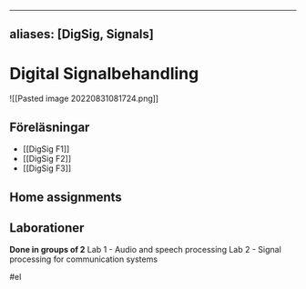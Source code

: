 
---
aliases: [DigSig, Signals]
---

# Digital Signalbehandling
![[Pasted image 20220831081724.png]]

## Föreläsningar
- [[DigSig F1]]
- [[DigSig F2]]
- [[DigSig F3]]

## Home assignments


## Laborationer
**Done in groups of 2**
Lab 1 - Audio and speech processing
Lab 2 - Signal processing for communication systems

#el 